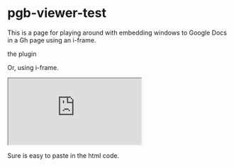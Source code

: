 
<div>
<h1>pgb-viewer-test</h1>

<p>This is a page for playing around with embedding windows to Google Docs in a Gh page using an i-frame. </p>

  <p>the plugin</p>
  <p>Or, using i-frame. </p>
<p>
<iframe src="https://docs.google.com/spreadsheets/d/1dGzWAnwtO8s455K4vArdIrfEh1bxsbl5BD937WUHSjs/edit#gid=463834327?gid=1580406200&amp;single=true&amp;widget=true&amp;headers=false"></iframe>
  </p>
  
<p>Sure is easy to paste in the html code.</p>
  </div>
